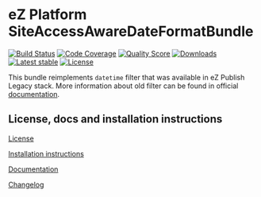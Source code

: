 eZ Platform SiteAccessAwareDateFormatBundle
===========================================
    
[![Build Status](https://img.shields.io/travis/MarioBlazek/ezplatform-siteaccess-aware-date-format-bundle.svg?style=flat-square)](https://travis-ci.org/MarioBlazek/ezplatform-siteaccess-aware-date-format-bundle)
[![Code Coverage](https://img.shields.io/codecov/c/github/MarioBlazek/ezplatform-siteaccess-aware-date-format-bundle.svg?style=flat-square)](https://codecov.io/gh/MarioBlazek/ezplatform-siteaccess-aware-date-format-bundle)
[![Quality Score](https://img.shields.io/scrutinizer/g/MarioBlazek/ezplatform-siteaccess-aware-date-format-bundle.svg?style=flat-square)](https://scrutinizer-ci.com/g/MarioBlazek/ezplatform-siteaccess-aware-date-format-bundle)
[![Downloads](https://img.shields.io/packagist/dt/marioblazek/ezplatform-siteaccess-aware-date-format-bundle.svg?style=flat-square)](https://packagist.org/packages/marioblazek/ezplatform-siteaccess-aware-date-format-bundle/stats)
[![Latest stable](https://img.shields.io/packagist/v/marioblazek/ezplatform-siteaccess-aware-date-format-bundle.svg?style=flat-square)](https://packagist.org/packages/marioblazek/ezplatform-siteaccess-aware-date-format-bundle)
[![License](https://img.shields.io/packagist/l/marioblazek/ezplatform-siteaccess-aware-date-format-bundle.svg?style=flat-square)](LICENSE)

This bundle reimplements `datetime` filter that was available in eZ Publish Legacy stack. More information about old filter can be found in official [documentation](https://doc.ez.no/eZ-Publish/Technical-manual/3.10/Reference/Template-operators/Formatting-and-internationalization/datetime).

License, docs and installation instructions
-------------------------------------------

[License](LICENSE)

[Installation instructions](doc/INSTALL.md)

[Documentation](doc/DOC.md)

[Changelog](doc/CHANGELOG.md)
